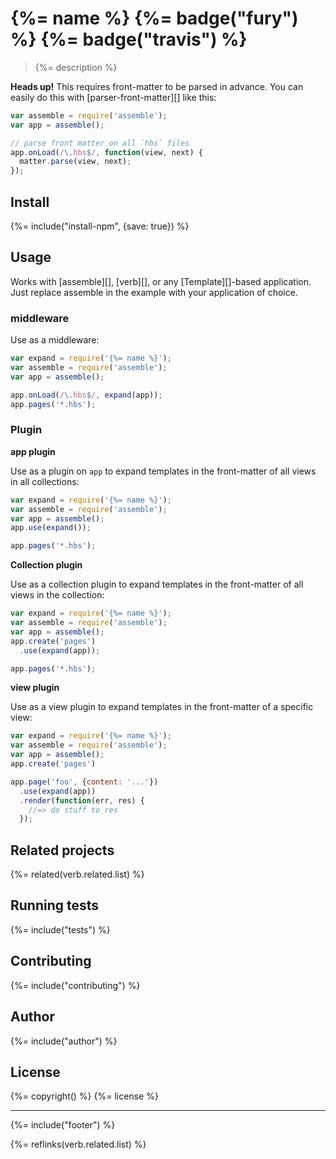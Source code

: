 # {%= name %} {%= badge("fury") %} {%= badge("travis") %}

> {%= description %}

**Heads up!** This requires front-matter to be parsed in advance. You can easily do this with [parser-front-matter][] like this:

```js
var assemble = require('assemble');
var app = assemble();

// parse front matter on all `hbs` files
app.onLoad(/\.hbs$/, function(view, next) {
  matter.parse(view, next);
});
```

## Install
{%= include("install-npm", {save: true}) %}

## Usage

Works with [assemble][], [verb][], or any [Template][]-based application. Just replace assemble in the example with your application of choice.

### middleware

Use as a middleware:

```js
var expand = require('{%= name %}');
var assemble = require('assemble');
var app = assemble();

app.onLoad(/\.hbs$/, expand(app));
app.pages('*.hbs');
```

### Plugin 

**app plugin**

Use as a plugin on `app` to expand templates in the front-matter of all views in all collections:

```js
var expand = require('{%= name %}');
var assemble = require('assemble');
var app = assemble();
app.use(expand());

app.pages('*.hbs');
```

**Collection plugin**

Use as a collection plugin to expand templates in the front-matter of all views in the collection:

```js
var expand = require('{%= name %}');
var assemble = require('assemble');
var app = assemble();
app.create('pages')
  .use(expand(app));

app.pages('*.hbs');
```

**view plugin**

Use as a view plugin to expand templates in the front-matter of a specific view:

```js
var expand = require('{%= name %}');
var assemble = require('assemble');
var app = assemble();
app.create('pages')

app.page('foo', {content: '...'})
  .use(expand(app))
  .render(function(err, res) {
    //=> do stuff to res
  });
```


## Related projects
{%= related(verb.related.list) %}  

## Running tests
{%= include("tests") %}

## Contributing
{%= include("contributing") %}

## Author
{%= include("author") %}

## License
{%= copyright() %}
{%= license %}

***

{%= include("footer") %}

{%= reflinks(verb.related.list) %}
